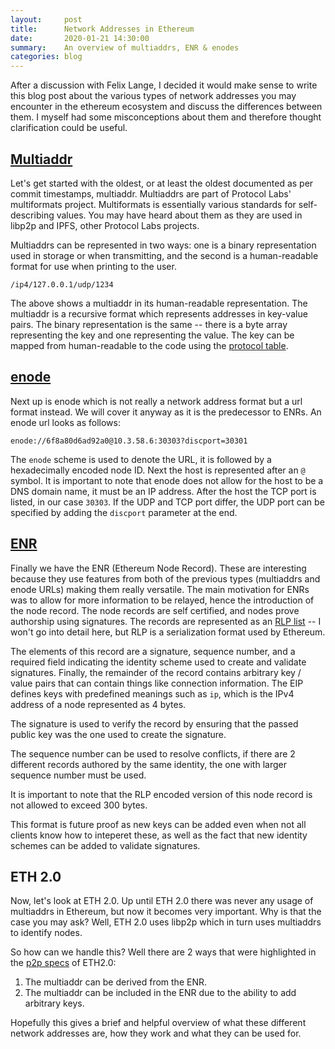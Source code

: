 ```yaml
---
layout:     post
title:      Network Addresses in Ethereum
date:       2020-01-21 14:30:00
summary:    An overview of multiaddrs, ENR & enodes
categories: blog
---
```


After a discussion with Felix Lange, I decided it would make sense to write this blog post about the various types of network addresses you may encounter in the ethereum ecosystem and discuss the differences between them. I myself had some misconceptions about them and therefore thought clarification could be useful.

## [Multiaddr](https://multiformats.io/multiaddr)

Let's get started with the oldest, or at least the oldest documented as per commit timestamps, multiaddr. Multiaddrs are part of Protocol Labs' multiformats project. Multiformats is essentially various standards for self-describing values. You may have heard about them as they are used in libp2p and IPFS, other Protocol Labs projects.

Multiaddrs can be represented in two ways: one is a binary representation used in storage or when transmitting, and the second is a human-readable format for use when printing to the user.

```
/ip4/127.0.0.1/udp/1234
```

The above shows a multiaddr in its human-readable representation. The multiaddr is a recursive format which represents addresses in key-value pairs. The binary representation is the same -- there is a byte array representing the key and one representing the value. The key can be mapped from human-readable to the code using the [protocol table](https://github.com/multiformats/multiaddr/blob/master/protocols.csv).

## [enode](https://github.com/ethereum/wiki/wiki/enode-url-format)

Next up is enode which is not really a network address format but a url format instead. We will cover it anyway as it is the predecessor to ENRs. An enode url looks as follows:

```
enode://6f8a80d6ad92a0@10.3.58.6:30303?discport=30301
```

The `enode` scheme is used to denote the URL, it is followed by a hexadecimally encoded node ID. Next the host is represented after an `@` symbol. It is important to note that enode does not allow for the host to be a DNS domain name, it must be an IP address. After the host the TCP port is listed, in our case `30303`. If the UDP and TCP port differ, the UDP port can be specified by adding the `discport` parameter at the end.


## [ENR](https://eips.ethereum.org/EIPS/eip-778)

Finally we have the ENR (Ethereum Node Record). These are interesting because they use features from both of the previous types (multiaddrs and enode URLs) making them really versatile. The main motivation for ENRs was to allow for more information to be relayed, hence the introduction of the node record. The node records are self certified, and nodes prove authorship using signatures. The records are represented as an [RLP list](https://github.com/ethereum/wiki/wiki/rlp) -- I won't go into detail here, but RLP is a serialization format used by Ethereum.

The elements of this record are a signature, sequence number, and a required field indicating the identity scheme used to create and validate signatures. Finally, the remainder of the record contains arbitrary key / value pairs that can contain things like connection information. The EIP defines keys with predefined meanings such as `ip`, which is the IPv4 address of a node represented as 4 bytes.

The signature is used to verify the record by ensuring that the passed public key was the one used to create the signature.

The sequence number can be used to resolve conflicts, if there are 2 different records authored by the same identity, the one with larger sequence number must be used.

It is important to note that the RLP encoded version of this node record is not allowed to exceed 300 bytes.

This format is future proof as new keys can be added even when not all clients know how to inteperet these, as well as the fact that new identity schemes can be added to validate signatures.

## ETH 2.0

Now, let's look at ETH 2.0. Up until ETH 2.0 there was never any usage of multiaddrs in Ethereum, but now it becomes very important. Why is that the case you may ask? Well, ETH 2.0 uses libp2p which in turn uses multiaddrs to identify nodes.

So how can we handle this? Well there are 2 ways that were highlighted in the [p2p specs](https://github.com/ethereum/eth2.0-specs/blob/065b4ef856aeb7f84f1bed5c4a2cd4d6ac1edc87/specs/phase0/p2p-interface.md#what-is-the-difference-between-an-enr-and-a-multiaddr-and-why-are-we-using-enrs) of ETH2.0:
 1. The multiaddr can be derived from the ENR.
 2. The multiaddr can be included in the ENR due to the ability to add arbitrary keys.

Hopefully this gives a brief and helpful overview of what these different network addresses are, how they work and what they can be used for.
